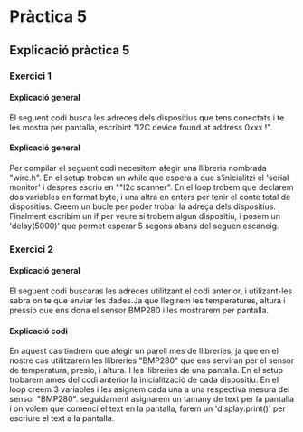 # Pràctica 5
## Explicació pràctica 5
### Exercici 1
#### Explicació general
El seguent codi busca les adreces dels dispositius que tens conectats i te les mostra per pantalla, escribint "I2C device found at address 0xxx !". 

#### Explicació general
Per compilar el seguent codi necesitem afegir una llibreria nombrada "wire.h".
En el setup trobem un while que espera a que s'inicialitzi el 'serial monitor' i despres escriu en ""I2c scanner".
En el loop trobem que declarem dos variables en format byte, i una altra en enters per tenir el conte total de dispositius. Creem un bucle per poder trobar la adreça dels dispositius.
Finalment escribim un if per veure si trobem algun dispositiu, i posem un 'delay(5000)' que permet esperar 5 segons abans del seguen escaneig.

### Exercici 2
#### Explicació general
El seguent codi buscaras les adreces utilitzant el codi anterior, i utilizant-les sabra on te que enviar les dades.Ja que llegirem les temperatures, altura i pressio que ens dona el sensor BMP280 i les mostrarem per pantalla.

#### Explicació codi
En aquest cas tindrem que afegir un parell mes de llibreries, ja que en el nostre cas utilitzarem les llibreries "BMP280" que ens serviran per el sensor de temperatura, presio, i altura. I les llibreries de una pantalla.
En el setup trobarem ames del codi anterior la inicialització de cada dispositiu.
En el loop creem 3 variables i les asignem cada una a una respectiva mesura del sensor "BMP280". seguidament asignarem un tamany de text per la pantalla i on volem que comenci el text en la pantalla, farem un 'display.print()' per escriure el text a la pantalla.
